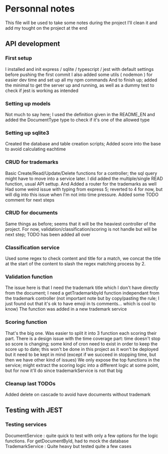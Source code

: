 # Personnal notes

This file will be used to take some notes during the project
I'll clean it and add my tought on the project at the end


## API development
### First setup

I installed and init express / sqlite / typescript / jest with default settings before pushing the first commit
I also added some utils ( nodemon ) for easier dev time and set up all my npm commands
And to finish up; added the minimal to get the server up and running, as well as a dummy test to check if jest is working as intended

### Setting up models

Not much to say here; I used the definition given in the README_EN and added the DocumentType type to check if it's one of the allowed type

### Setting up sqlite3

Created the database and table creation scripts; Added score into the base to avoid calculating eachtime

### CRUD for trademarks

Basic Create/Read/Update/Delete functions for a controller; the sql query might have to move into a service later. I did added the multiple/single READ function, usual API settup.
And Added a router for the trademarks as well
Had some weird issue with typing from express 5; reverted to 4 for now, but will dig into this issue when I'm not into time pressure.
Added some TODO comment for next steps

### CRUD for documents

Same things as before; seems that it will be the heaviest controller of the project.
For now, validation/classification/scoring is not handle but will be next step; TODO has been added all over


### Classification service

Used some regex to check content and title for a match, we concat the title at the start of the content to slash the regex matching process by 2.

### Validation function

The issue here is that I need the trademark title which I don't have directly from the document; I need a getTrademarkbyId function independant from the trademark controller
(not important note but by copy/pasting the rule; I just found out that it's ok to have emoji in ts comments... which is cool to know)
The function was added in a new trademark service

### Scoring function

That's the big one. Was easier to split it into 3 function each scoring their part.
There is a design issue with the time coverage part: time doesn't stop so score is changing; some kind of cron need to exist in order to keep the score up to date; this won't be done in this project as it won't be deployed but it need to be kept in mind (except if we succeed in stopping time, but then we have other kind of issues)
We only expose the top functions in the service; might extract the scoring logic into a different logic at some point, but for now it'll do since trademarkService is not that big

### Cleanup last TODOs

Added delete on cascade to avoid have documents without trademark

## Testing with JEST

### Testing services

DocumentService : quite quick to test with only a few options for the logic functions. For getDocumentById, had to mock the database
TrademarkService : Quite heavy but tested quite a few cases

